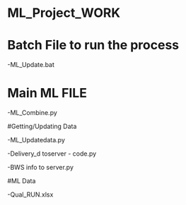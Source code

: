# ML_Project_WORK


# Batch File to run the process

-ML_Update.bat




# Main ML FILE

-ML_Combine.py




#Getting/Updating Data

-ML_Updatedata.py

-Delivery_d toserver - code.py

-BWS info to server.py





#ML Data

-Qual_RUN.xlsx
